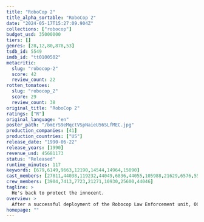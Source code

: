 ```yaml
---
title: "RoboCop 2"
title_alpha_sortable: "RoboCop 2"
date: "2024-05-17T15:27:09.904Z"
collections: ["robocop"]
budget_usd: 35000000
tiers: []
genres: [28,12,80,878,53]
tsdb_id: 5549
imdb_id: "tt0100502"
metacritic:
  slug: "robocop-2"
  score: 42
  review_count: 22
rotten_tomatoes:
  slug: "robocop_2"
  score: 29
  review_count: 38
original_title: "RoboCop 2"
ratings: ["R"]
original_language: "en"
poster_path: "/bmErS9eMqctVSpNaieU56SLfMEC.jpg"
production_companies: [41]
production_countries: ["US"]
release_date: "1990-06-22"
release_years: [1990]
revenue_usd: 45681173
status: "Released"
runtime_minutes: 117
keywords: [679,6149,9663,12190,14544,14964,15090]
cast_members: [27811,44038,119232,44049,6836,44055,105988,21629,6576,5589,13923]
crew_members: [3904,7413,7723,21271,10930,25600,44046]
tagline: >
  He's back to protect the innocent.
overview: >
  After a successful deployment of the Robocop Law Enforcement unit, OCP sees its goal of urban pacification come closer and closer, but as this develops, a new narcotic known as "Nuke" invades the streets led by God-delirious leader Cane. As this menace grows, it may prove to be too much for Murphy to handle. OCP tries to replicate the success of the first unit, but ends up with failed prototypes with suicidal issues... until Dr. Faxx, a scientist straying away from OCP's path, uses Cane as the new subject for the Robocop 2 project, a living God.
homepage: ""
---
```

